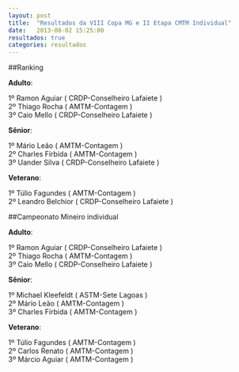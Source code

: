 ```yaml
---
layout: post
title:  "Resultados da VIII Copa MG e II Etapa CMTM Individual"
date:   2013-08-02 15:25:00
resultados: true
categories: resultados
---
```


##Ranking

**Adulto**:

1º Ramon Aguiar ( CRDP-Conselheiro Lafaiete )<br/>
2º Thiago Rocha ( AMTM-Contagem )<br/>
3º Caio Mello ( CRDP-Conselheiro Lafaiete )

**Sênior**: 

1º Mário Leão ( AMTM-Contagem )<br/>
2º Charles Fírbida ( AMTM-Contagem )<br/>
3º Uander Silva ( CRDP-Conselheiro Lafaiete )

**Veterano**: 

1º Túlio Fagundes ( AMTM-Contagem )<br/>
2º Leandro Belchior ( CRDP-Conselheiro Lafaiete )

##Campeonato Mineiro individual

**Adulto**: 

1º Ramon Aguiar ( CRDP-Conselheiro Lafaiete )<br/>
2º Thiago Rocha ( AMTM-Contagem )<br/>
3º Caio Mello ( CRDP-Conselheiro Lafaiete )

**Sênior**:

1º Michael Kleefeldt ( ASTM-Sete Lagoas )<br/>
2º Mário Leão ( AMTM-Contagem )<br/>
3º Charles Fírbida ( AMTM-Contagem )

**Veterano**: 

1º Túlio Fagundes ( AMTM-Contagem )<br/>
2º Carlos Renato ( AMTM-Contagem )<br/>
3º Márcio Aguiar ( AMTM-Contagem )

